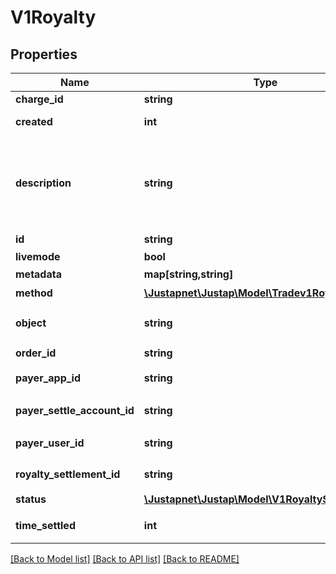 # V1Royalty

## Properties
Name | Type | Description | Notes
------------ | ------------- | ------------- | -------------
**charge_id** | **string** | Charge ID | 
**created** | **int** | 创建时间 | [default to 0]
**description** | **string** | 分账的原因描述，分账账单中需要体现，不超过 80 个字符 | 
**id** | **string** | 分账 ID | 
**livemode** | **bool** |  | [optional] 
**metadata** | **map[string,string]** | 元数据 | 
**method** | [**\Justapnet\Justap\Model\Tradev1RoyaltyMethod**](Tradev1RoyaltyMethod.md) | 分账方式 | 
**object** | **string** | 对象类型 | [default to 'Royalty']
**order_id** | **string** | 订单 ID | 
**payer_app_id** | **string** | 付款方 App ID | 
**payer_settle_account_id** | **string** | 付款方结算账户 ID | 
**payer_user_id** | **string** | 付款方用户 ID | 
**royalty_settlement_id** | **string** | 分账结算单 ID | 
**status** | [**\Justapnet\Justap\Model\V1RoyaltyStatus**](V1RoyaltyStatus.md) | 分账状态 | 
**time_settled** | **int** | 分账完成时间 | [default to 0]

[[Back to Model list]](../README.md#documentation-for-models) [[Back to API list]](../README.md#documentation-for-api-endpoints) [[Back to README]](../README.md)


